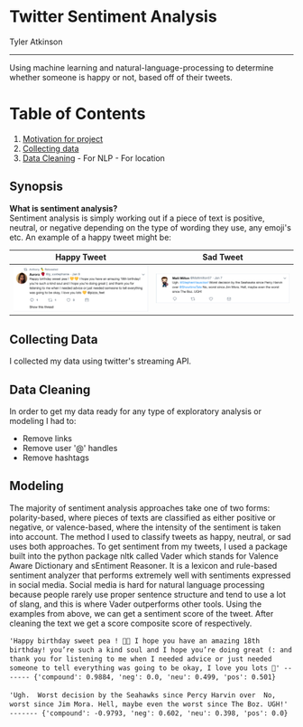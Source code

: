 # Twitter Sentiment Analysis  
  
Tyler Atkinson
  
---
Using machine learning and natural-language-processing to determine whether someone is happy or not, based off of their tweets.

# Table of Contents
  1. [Motivation for project](#motivation)
  2. [Collecting data](#data)
  3. [Data Cleaning](#cleaning)
    - For NLP
    - For location
  
## Synopsis
**What is sentiment analysis?**  
Sentiment analysis is simply working out if a piece of text is positive, neutral, or negative depending on the type of wording they use, any emoji's etc. An example of a happy tweet might be: 
  
Happy Tweet                |  Sad Tweet
:-------------------------:|:-------------------------:
![](images/happy_tweet.png)   |  ![](images/sad_tweet.png)


## Collecting Data
I collected my data using twitter's streaming API. 

## Data Cleaning
In order to get my data ready for any type of exploratory analysis or modeling I had to:
- Remove links
- Remove user '@' handles
- Remove hashtags

## Modeling
The majority of sentiment analysis approaches take one of two forms: polarity-based, where pieces of texts are classified as either positive or negative, or valence-based, where the intensity of the sentiment is taken into account. The method I used to classify tweets as happy, neutral, or sad uses both approaches.
To get sentiment from my tweets, I used a package built into the python package nltk called Vader which stands for Valence Aware Dictionary and sEntiment Reasoner. It is a lexicon and rule-based sentiment analyzer that performs extremely well with sentiments expressed in social media. Social media is hard for natural language processing because people rarely use proper sentence structure and tend to use a lot of slang, and this is where Vader outperforms other tools.
Using the examples from above, we can get a sentiment score of the tweet. After cleaning the text we get a score composite score of respectively.
~~~
'Happy birthday sweet pea ! 💛💛 I hope you have an amazing 18th birthday! you’re such a kind soul and I hope you’re doing great (: and thank you for listening to me when I needed advice or just needed someone to tell everything was going to be okay, I love you lots 💛' ------- {'compound': 0.9884, 'neg': 0.0, 'neu': 0.499, 'pos': 0.501}

'Ugh.  Worst decision by the Seahawks since Percy Harvin over  No, worst since Jim Mora. Hell, maybe even the worst since The Boz. UGH!' ------- {'compound': -0.9793, 'neg': 0.602, 'neu': 0.398, 'pos': 0.0}
~~~

